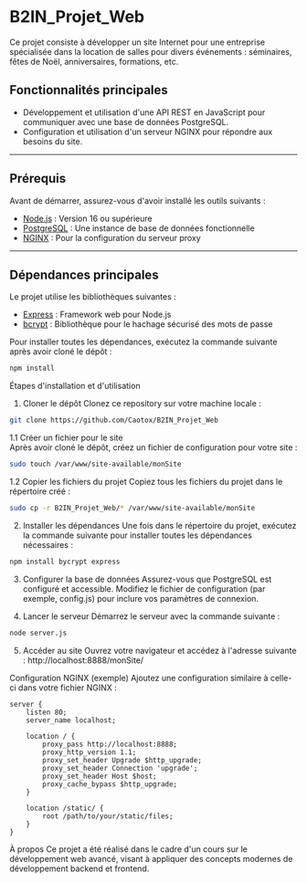 # B2IN_Projet_Web

Ce projet consiste à développer un site Internet pour une entreprise spécialisée dans la location de salles pour divers événements : séminaires, fêtes de Noël, anniversaires, formations, etc.

## Fonctionnalités principales
- Développement et utilisation d'une API REST en JavaScript pour communiquer avec une base de données PostgreSQL.
- Configuration et utilisation d'un serveur NGINX pour répondre aux besoins du site.

---

## Prérequis
Avant de démarrer, assurez-vous d'avoir installé les outils suivants :
- [Node.js](https://nodejs.org/) : Version 16 ou supérieure
- [PostgreSQL](https://www.postgresql.org/) : Une instance de base de données fonctionnelle
- [NGINX](https://nginx.org/) : Pour la configuration du serveur proxy

---

## Dépendances principales
Le projet utilise les bibliothèques suivantes :
- [Express](https://expressjs.com/) : Framework web pour Node.js
- [bcrypt](https://github.com/kelektiv/node.bcrypt.js) : Bibliothèque pour le hachage sécurisé des mots de passe

Pour installer toutes les dépendances, exécutez la commande suivante après avoir cloné le dépôt :  
```bash
npm install
```
Étapes d'installation et d'utilisation
1. Cloner le dépôt
Clonez ce repository sur votre machine locale :

```bash
git clone https://github.com/Caotox/B2IN_Projet_Web
```
1.1 Créer un fichier pour le site  
Après avoir cloné le dépôt, créez un fichier de configuration pour votre site :  
```bash
sudo touch /var/www/site-available/monSite
```

1.2 Copier les fichiers du projet
Copiez tous les fichiers du projet dans le répertoire créé :

```bash
sudo cp -r B2IN_Projet_Web/* /var/www/site-available/monSite
```

2. Installer les dépendances
Une fois dans le répertoire du projet, exécutez la commande suivante pour installer toutes les dépendances nécessaires :

```bash
npm install bycrypt express
```
3. Configurer la base de données
Assurez-vous que PostgreSQL est configuré et accessible. Modifiez le fichier de configuration (par exemple, config.js) pour inclure vos paramètres de connexion.

4. Lancer le serveur
Démarrez le serveur avec la commande suivante :

```bash
node server.js
```
5. Accéder au site
Ouvrez votre navigateur et accédez à l'adresse suivante :
http://localhost:8888/monSite/

Configuration NGINX (exemple)
Ajoutez une configuration similaire à celle-ci dans votre fichier NGINX :

```nginx
server {
    listen 80;
    server_name localhost;

    location / {
        proxy_pass http://localhost:8888;
        proxy_http_version 1.1;
        proxy_set_header Upgrade $http_upgrade;
        proxy_set_header Connection 'upgrade';
        proxy_set_header Host $host;
        proxy_cache_bypass $http_upgrade;
    }

    location /static/ {
        root /path/to/your/static/files;
    }
}
```
À propos
Ce projet a été réalisé dans le cadre d'un cours sur le développement web avancé, visant à appliquer des concepts modernes de développement backend et frontend.
